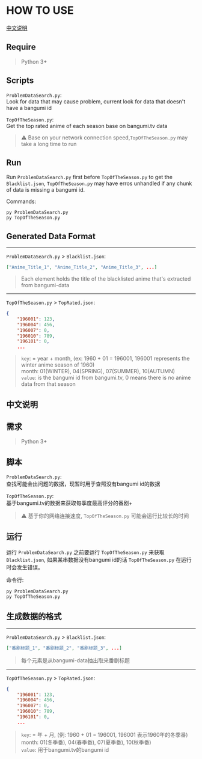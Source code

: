 # HOW TO USE

[中文说明](#中文说明)

## Require

> Python 3+

## Scripts

`ProblemDataSearch.py`:  
Look for data that may cause problem, current look for data that doesn't have a bangumi id

`TopOfTheSeason.py`:  
Get the top rated anime of each season base on bangumi.tv data

> :warning: Base on your network connection speed,`TopOfTheSeason.py` may take a long time to run

## Run

Run `ProblemDataSearch.py` first before `TopOfTheSeason.py` to get the `Blacklist.json`, `TopOfTheSeason.py` may have erros unhandled if any chunk of data is missing a bangumi id.

Commands:

```shell
py ProblemDataSearch.py
py TopOfTheSeason.py
```

## Generated Data Format

***
`ProblemDataSearch.py` > `Blacklist.json`:

```json
["Anime_Title_1", "Anime_Title_2", "Anime_Title_3", ...]
```

> Each element holds the title of the blacklisted anime that's extracted from bangumi-data

***
`TopOfTheSeason.py` > `TopRated.json`:

```json
{
    "196001": 123,
    "196004": 456,
    "196007": 0,
    "196010": 789,
    "196101": 0,
    ...
```

> `key`: = year + month, (ex: 1960 + 01 = 196001, 196001 represents the winter anime season of 1960)  
> month: 01(WINTER), 04(SPRING), 07(SUMMER), 10(AUTUMN)  
> `value`: is the bangumi id from bangumi.tv, 0 means there is no anime data from that season

## 中文说明

## 需求

> Python 3+

## 脚本

`ProblemDataSearch.py`:  
查找可能会出问题的数据，现暂时用于查照没有bangumi id的数据

`TopOfTheSeason.py`:  
基于bangumi.tv的数据来获取每季度最高评分的番剧+

> :warning: 基于你的网络连接速度, `TopOfTheSeason.py` 可能会运行比较长的时间

## 运行

运行 `ProblemDataSearch.py` 之前要运行 `TopOfTheSeason.py` 来获取 `Blacklist.json`, 如果某串数据没有bangumi id的话 `TopOfTheSeason.py` 在运行时会发生错误。

命令行:

```shell
py ProblemDataSearch.py
py TopOfTheSeason.py
```

## 生成数据的格式

***
`ProblemDataSearch.py` > `Blacklist.json`:

```json
["番剧标题_1", "番剧标题_2", "番剧标题_3", ...]
```

> 每个元素是从bangumi-data抽出取来番剧标题

***
`TopOfTheSeason.py` > `TopRated.json`:

```json
{
    "196001": 123,
    "196004": 456,
    "196007": 0,
    "196010": 789,
    "196101": 0,
    ...
```

> `key`: = 年 + 月, (例: 1960 + 01 = 196001, 196001 表示1960年的冬季番)  
> month: 01(冬季番), 04(春季番), 07(夏季番), 10(秋季番)  
> `value`: 用于bangumi.tv的bangumi id
